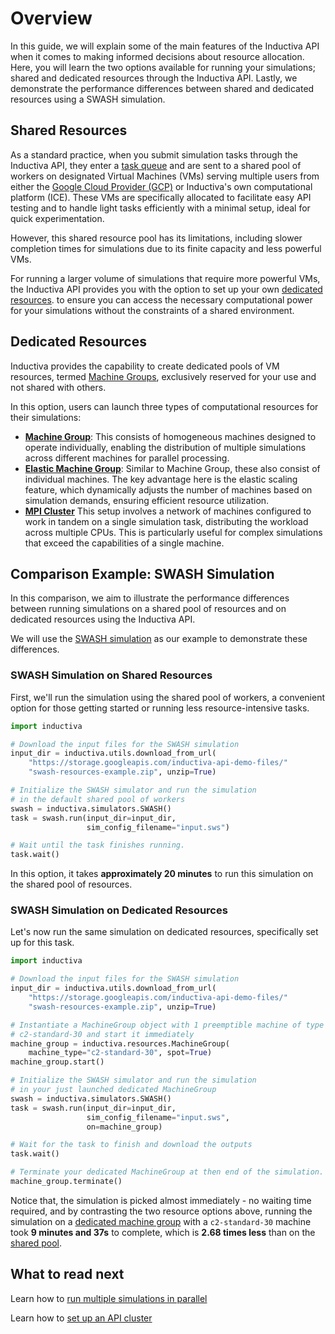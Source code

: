 # Overview

In this guide, we will explain some of the main features of the Inductiva API when 
it comes to making informed decisions about resource allocation. Here, you will 
learn the two options available for running your simulations; shared and dedicated
resources through the Inductiva API. Lastly, we 
demonstrate the performance differences between shared and dedicated resources 
using a SWASH simulation.

## Shared Resources

As a standard practice, when you submit simulation tasks through the Inductiva API, 
they enter a [task queue]() and are sent to a shared pool of workers on designated Virtual Machines (VMs)
serving multiple users from either the [Google Cloud Provider (GCP)](https://cloud.google.com/compute/docs/machine-resource) or Inductiva's own 
computational platform (ICE). These VMs are specifically allocated to facilitate easy 
API testing and to handle light tasks efficiently with a minimal setup, ideal for 
quick experimentation.

However, this shared resource pool has its limitations, including slower completion 
times for simulations due to its finite capacity and less powerful VMs. 

For running a larger volume of simulations that require more powerful VMs, the 
Inductiva API provides you with the option to set up your own [dedicated resources](). 
to ensure you can access the necessary computational power for your simulations 
without the constraints of a shared environment. 

## Dedicated Resources

Inductiva provides the capability to create dedicated pools of VM resources, 
termed [Machine Groups](), exclusively reserved for your use and not shared with 
others. 

In this option, users can launch three types of computational resources for their simulations:

- [**Machine Group**](#launch-a-machine-group): This consists of homogeneous machines 
designed to operate individually, enabling the distribution of multiple simulations 
across different machines for parallel processing.
- [**Elastic Machine Group**](#set-up-an-elastic-machine-group): Similar to Machine 
Group, these also consist of individual machines. The key advantage here is the 
elastic scaling feature, which dynamically adjusts the number of machines based 
on simulation demands, ensuring efficient resource utilization.
- [**MPI Cluster**](#start-a-mpi-cluster-in-the-cloud) This setup involves a network 
of machines configured to work in tandem on a single simulation task, distributing 
the workload across multiple CPUs. This is particularly useful for complex simulations 
that exceed the capabilities of a single machine.


## Comparison Example: SWASH Simulation

In this comparison, we aim to illustrate the performance differences between 
running simulations on a shared pool of resources and on dedicated resources using the 
Inductiva API. 

We will use the [SWASH simulation]() as our example to demonstrate these differences.

### SWASH Simulation on Shared Resources

First, we'll run the simulation using the shared pool of workers, a convenient 
option for those getting started or running less resource-intensive tasks. 

```python
import inductiva

# Download the input files for the SWASH simulation
input_dir = inductiva.utils.download_from_url(
    "https://storage.googleapis.com/inductiva-api-demo-files/"
    "swash-resources-example.zip", unzip=True)

# Initialize the SWASH simulator and run the simulation
# in the default shared pool of workers
swash = inductiva.simulators.SWASH()
task = swash.run(input_dir=input_dir,
                 sim_config_filename="input.sws")

# Wait until the task finishes running.
task.wait()
```
In this option, it takes **approximately 20 minutes** 
to run this simulation on the shared pool of resources.

### SWASH Simulation on Dedicated Resources

Let's now run the same simulation on dedicated resources, specifically set 
up for this task.

```python
import inductiva

# Download the input files for the SWASH simulation
input_dir = inductiva.utils.download_from_url(
    "https://storage.googleapis.com/inductiva-api-demo-files/"
    "swash-resources-example.zip", unzip=True)

# Instantiate a MachineGroup object with 1 preemptible machine of type
# c2-standard-30 and start it immediately
machine_group = inductiva.resources.MachineGroup(
    machine_type="c2-standard-30", spot=True)
machine_group.start()

# Initialize the SWASH simulator and run the simulation
# in your just launched dedicated MachineGroup
swash = inductiva.simulators.SWASH()
task = swash.run(input_dir=input_dir,
                 sim_config_filename="input.sws",
                 on=machine_group)

# Wait for the task to finish and download the outputs
task.wait()

# Terminate your dedicated MachineGroup at then end of the simulation.
machine_group.terminate()
```
Notice that, the simulation is picked almost immediately - no waiting time required, and by contrasting the two resource options above, running the simulation on a [dedicated machine group]() with a `c2-standard-30` machine took **9 minutes and 37s** to complete, which is 
**2.68 times less** than on the [shared pool](). 

## What to read next

Learn how to [run multiple simulations in parallel]() 

Learn how to [set up an API cluster]()









